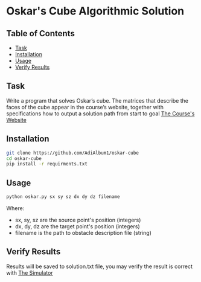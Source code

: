 # Oskar's Cube Algorithmic Solution

## Table of Contents

- [Task](#task)
- [Installation](#installation)
- [Usage](#usage)
- [Verify Results](#verify_results)

## Task
Write a program that solves Oskar’s cube. The matrices that describe the faces
of the cube appear in the course’s website, together with specifications how to output a solution path
from start to goal
[The Course's Website](http://acg.cs.tau.ac.il/courses/algorithmic-robotics/fall-2021-2022/assignments/assignment-1)

## Installation
```sh
git clone https://github.com/AdiAlbum1/oskar-cube
cd oskar-cube
pip install -r requirments.txt
```

## Usage
```sh
python oskar.py sx sy sz dx dy dz filename
```
Where:
- sx, sy, sz are the source point's position (integers)
- dx, dy, dz are the target point's position (integers)
- filename is the path to obstacle description file (string)

## Verify Results
Results will be saved to solution.txt file, you may verify the result is correct with [The Simulator](http://www.cs.tau.ac.il/~michaelmoshe/oskar-visualization/)
